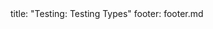 <frontmatter>
title: "Testing: Testing Types"
footer: footer.md
</frontmatter>

<include src="navbar.md" boilerplate />

<include src="container-inPage-asFlat.md" boilerplate />
